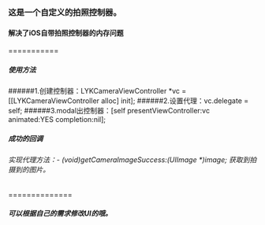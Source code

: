 ### 这是一个自定义的拍照控制器。
####  解决了iOS自带拍照控制器的内存问题

===========
##### 使用方法
######1.创建控制器：LYKCameraViewController *vc = [[LYKCameraViewController alloc] init];
######2.设置代理：vc.delegate = self;
######3.modal出控制器：[self presentViewController:vc animated:YES completion:nil];

##### 成功的回调
###### 实现代理方法：- (void)getCameraImageSuccess:(UIImage *)image; 获取到拍摄到的图片。

==============
##### 可以根据自己的需求修改UI的哦。



